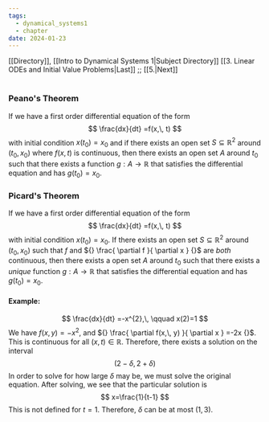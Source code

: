 ```yaml
---
tags:
  - dynamical_systems1
  - chapter
date: 2024-01-23
---
```

[[Directory]], [[Intro to Dynamical Systems 1|Subject Directory]]
[[3. Linear ODEs and Initial Value Problems|Last]] ;; [[5.|Next]]
# 
## 
### Peano's Theorem
If we have a first order differential equation of the form
$$
\frac{dx}{dt} =f(x,\, t)
$$
with initial condition ${} x(t_{0})=x_{0} {}$ and if there exists an open set ${} S\subseteq \mathbb{R}^{2} {}$ around ${} (t_{0},\, x_{0}) {}$ where ${} f(x,\, t) {}$ is continuous, then there exists an open set ${} A {}$ around ${} t_{0} {}$ such that there exists a function ${} g:A\to{}\mathbb{R} {}$ that satisfies the differential equation and has ${} g(t_{0})=x_{0} {}$. 
### Picard's Theorem
If we have a first order differential equation of the form
$$
\frac{dx}{dt} =f(x,\, t)
$$
with initial condition ${} x(t_{0})=x_{0} {}$. If there exists an open set ${} S \subseteq \mathbb{R}^{2} {}$ around ${} (t_{0},\, x_{0}) {}$ such that $f$ and ${} \frac{ \partial f }{ \partial x }  {}$ are *both* continuous, then there exists a open set $A$ around $t_{0}$ such that there exists a *unique* function ${} g:A\to{}\mathbb{R} {} {}$ that satisfies the differential equation and has ${} g(t_{0})=x_{0} {}$.
#### Example:
$$
\frac{dx}{dt} =-x^{2},\, \qquad x(2)=1
$$
We have ${} f(x,\, y)=-x^{2} {}$, and ${} \frac{ \partial f(x,\, y) }{ \partial x } =-2x {}$. This is continuous for all ${} (x,\, t) \in \mathbb{R} {}$. Therefore, there exists a solution on the interval 
$$
(2-\delta,\, 2+\delta)
$$
In order to solve for how large ${} \delta {}$ may be, we must solve the original equation. After solving, we see that the particular solution is
$$
x=\frac{1}{t-1}
$$
This is not defined for ${} t=1 {}$. Therefore, $\delta$ can be at most ${} (1,\, 3) {}$.
